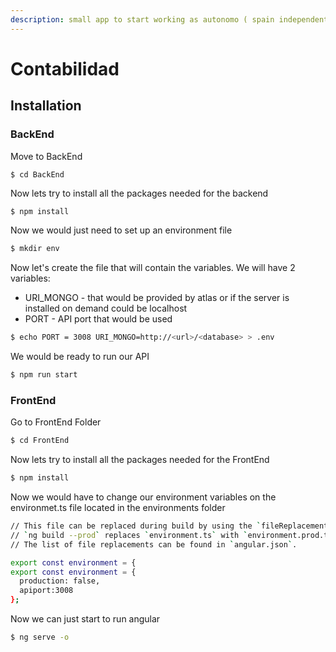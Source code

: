 ```yaml
---
description: small app to start working as autonomo ( spain independent working consultant)
---
```


# Contabilidad

## Installation

### BackEnd

Move to BackEnd

```
$ cd BackEnd
```

Now lets try to install all the packages needed for the backend

```bash
$ npm install
```

Now we would just need to set up an environment file

```bash
$ mkdir env
```

Now let's create the file that will contain the variables. We will have 2 variables: 

* URI\_MONGO - that would be provided by atlas or if the server is installed on demand could be localhost
* PORT - API port that would be used

```bash
$ echo PORT = 3008 URI_MONGO=http://<url>/<database> > .env
```

We would be ready to run our API

```bash
$ npm run start
```

### FrontEnd

Go to FrontEnd Folder

```bash
$ cd FrontEnd
```

Now lets try to install all the packages needed for the FrontEnd

```bash
$ npm install
```

Now we would have to change our environment variables on the environmet.ts file located in the environments folder

```bash
// This file can be replaced during build by using the `fileReplacements` array.
// `ng build --prod` replaces `environment.ts` with `environment.prod.ts`.
// The list of file replacements can be found in `angular.json`.

export const environment = {
export const environment = {
  production: false,
  apiport:3008
};

```

Now we can just start to run angular

```bash
$ ng serve -o
```

